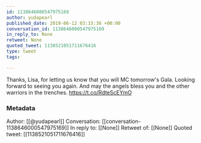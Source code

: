 ```yaml
---
id: 1138646000547975169
author: yudapearl
published_date: 2019-06-12 03:15:36 +00:00
conversation_id: 1138646000547975169
in_reply_to: None
retweet: None
quoted_tweet: 1138521051711676416
type: tweet
tags:

---
```


Thanks, Lisa, for letting us know that you will MC tomorrow's Gala. Looking forward to seeing you again. And may the angels bless you and the other warriors in the trenches. https://t.co/RdteScEYmO

### Metadata

Author: [[@yudapearl]]
Conversation: [[conversation-1138646000547975169]]
In reply to: [[None]]
Retweet of: [[None]]
Quoted tweet: [[1138521051711676416]]
